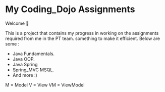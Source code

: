 # My Coding_Dojo Assignments 

Welcome 👋 

This is a project that contains my progress in working on the assignments required from me in the PT team.  something to make it efficient. Below are some :

* Java Fundamentals.
* Java OOP.
* Java Spring
* Spring_MVC
 MSQL.
* And more :)


M = Model
V = View
VM = ViewModel

